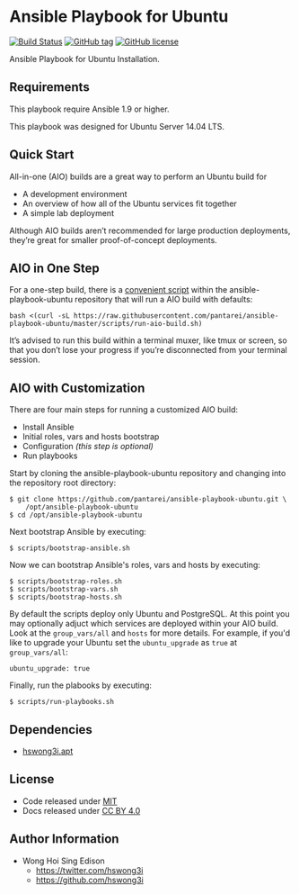 Ansible Playbook for Ubuntu
===========================

[![Build Status](https://travis-ci.org/pantarei/ansible-playbook-ubuntu.svg?branch=master)](https://travis-ci.org/pantarei/ansible-playbook-ubuntu)
 [![GitHub tag](https://img.shields.io/github/tag/pantarei/ansible-playbook-ubuntu.svg)](https://github.com/pantarei/ansible-playbook-ubuntu)
 [![GitHub license](https://img.shields.io/github/license/pantarei/ansible-playbook-ubuntu.svg)](https://github.com/pantarei/ansible-playbook-ubuntu/blob/master/LICENSE)

Ansible Playbook for Ubuntu Installation.

Requirements
------------

This playbook require Ansible 1.9 or higher.

This playbook was designed for Ubuntu Server 14.04 LTS.

Quick Start
-----------

All-in-one (AIO) builds are a great way to perform an Ubuntu build for

-   A development environment
-   An overview of how all of the Ubuntu services fit together
-   A simple lab deployment

Although AIO builds aren’t recommended for large production deployments,
 they’re great for smaller proof-of-concept deployments.

AIO in One Step
---------------

For a one-step build, there is a [convenient
 script](https://raw.githubusercontent.com/pantarei/ansible-playbook-ubuntu/master/scripts/run-aio-build.sh)
 within the ansible-playbook-ubuntu repository that will run a AIO build
 with defaults:

    bash <(curl -sL https://raw.githubusercontent.com/pantarei/ansible-playbook-ubuntu/master/scripts/run-aio-build.sh)

It’s advised to run this build within a terminal muxer, like tmux or
 screen, so that you don’t lose your progress if you’re disconnected from
 your terminal session.

AIO with Customization
----------------------

There are four main steps for running a customized AIO build:

-   Install Ansible
-   Initial roles, vars and hosts bootstrap
-   Configuration *(this step is optional)*
-   Run playbooks

Start by cloning the ansible-playbook-ubuntu repository and changing
 into the repository root directory:

    $ git clone https://github.com/pantarei/ansible-playbook-ubuntu.git \
        /opt/ansible-playbook-ubuntu
    $ cd /opt/ansible-playbook-ubuntu

Next bootstrap Ansible by executing:

    $ scripts/bootstrap-ansible.sh

Now we can bootstrap Ansible's roles, vars and hosts by executing:

    $ scripts/bootstrap-roles.sh
    $ scripts/bootstrap-vars.sh
    $ scripts/bootstrap-hosts.sh

By default the scripts deploy only Ubuntu and PostgreSQL. At this point
 you may optionally adjuct which services are deployed within your AIO
 build. Look at the `group_vars/all` and `hosts` for more details. For
 example, if you'd like to upgrade your Ubuntu set the `ubuntu_upgrade`
 as `true` at `group_vars/all`:

    ubuntu_upgrade: true

Finally, run the plabooks by executing:

    $ scripts/run-playbooks.sh

Dependencies
------------

-   [hswong3i.apt](https://galaxy.ansible.com/detail#/role/5970)

License
-------

-   Code released under [MIT](https://github.com/hswong3i/ansible-playbook-ubuntu/blob/master/LICENSE)
-   Docs released under [CC BY 4.0](http://creativecommons.org/licenses/by/4.0/)

Author Information
------------------

-   Wong Hoi Sing Edison
    -   <https://twitter.com/hswong3i>
    -   <https://github.com/hswong3i>

